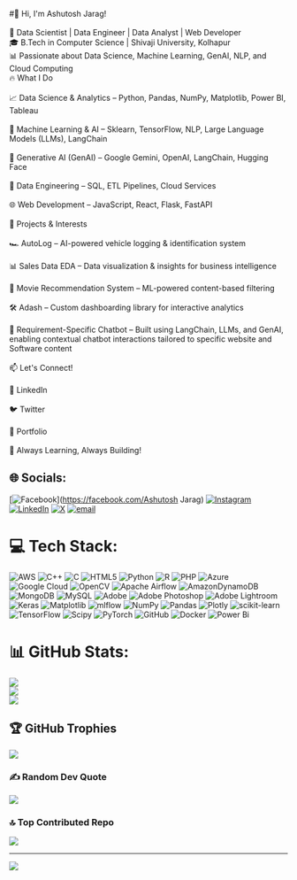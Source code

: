 
#👋 Hi, I'm Ashutosh Jarag!<br><br>🚀 Data Scientist | Data Engineer | Data Analyst | Web Developer<br>🎓 B.Tech in Computer Science | Shivaji University, Kolhapur<br>📊 Passionate about Data Science, Machine Learning, GenAI, NLP, and Cloud Computing<br>🔥 What I Do<br><br>    📈 Data Science & Analytics – Python, Pandas, NumPy, Matplotlib, Power BI, Tableau<br><br>    🤖 Machine Learning & AI – Sklearn, TensorFlow, NLP, Large Language Models (LLMs), LangChain<br><br>    🧠 Generative AI (GenAI) – Google Gemini, OpenAI, LangChain, Hugging Face<br><br>    💾 Data Engineering – SQL, ETL Pipelines, Cloud Services<br><br>    🌐 Web Development – JavaScript, React, Flask, FastAPI<br><br>🚀 Projects & Interests<br><br>    🏎 AutoLog – AI-powered vehicle logging & identification system<br><br>    📊 Sales Data EDA – Data visualization & insights for business intelligence<br><br>    🎥 Movie Recommendation System – ML-powered content-based filtering<br><br>    🛠 Adash – Custom dashboarding library for interactive analytics<br><br>    🤖 Requirement-Specific Chatbot – Built using LangChain, LLMs, and GenAI, enabling contextual chatbot interactions tailored to specific website and Software content<br><br>📫 Let's Connect!<br><br>    🔗 LinkedIn<br><br>    🐦 Twitter<br><br>    💼 Portfolio<br><br>🚀 Always Learning, Always Building!


## 🌐 Socials:
[![Facebook](https://img.shields.io/badge/Facebook-%231877F2.svg?logo=Facebook&logoColor=white)](https://facebook.com/Ashutosh Jarag) [![Instagram](https://img.shields.io/badge/Instagram-%23E4405F.svg?logo=Instagram&logoColor=white)](https://instagram.com/jarag_ashutosh_09) [![LinkedIn](https://img.shields.io/badge/LinkedIn-%230077B5.svg?logo=linkedin&logoColor=white)](https://linkedin.com/in/https://www.linkedin.com/in/ashutosh-jarag-448a58256/) [![X](https://img.shields.io/badge/X-black.svg?logo=X&logoColor=white)](https://x.com/@AshutoshJa49726) [![email](https://img.shields.io/badge/Email-D14836?logo=gmail&logoColor=white)](mailto:jaragashutosh11@gmail.com) 

# 💻 Tech Stack:
![AWS](https://img.shields.io/badge/AWS-%23FF9900.svg?style=for-the-badge&logo=amazon-aws&logoColor=white) ![C++](https://img.shields.io/badge/c++-%2300599C.svg?style=for-the-badge&logo=c%2B%2B&logoColor=white) ![C](https://img.shields.io/badge/c-%2300599C.svg?style=for-the-badge&logo=c&logoColor=white) ![HTML5](https://img.shields.io/badge/html5-%23E34F26.svg?style=for-the-badge&logo=html5&logoColor=white) ![Python](https://img.shields.io/badge/python-3670A0?style=for-the-badge&logo=python&logoColor=ffdd54) ![R](https://img.shields.io/badge/r-%23276DC3.svg?style=for-the-badge&logo=r&logoColor=white) ![PHP](https://img.shields.io/badge/php-%23777BB4.svg?style=for-the-badge&logo=php&logoColor=white) ![Azure](https://img.shields.io/badge/azure-%230072C6.svg?style=for-the-badge&logo=microsoftazure&logoColor=white) ![Google Cloud](https://img.shields.io/badge/GoogleCloud-%234285F4.svg?style=for-the-badge&logo=google-cloud&logoColor=white) ![OpenCV](https://img.shields.io/badge/opencv-%23white.svg?style=for-the-badge&logo=opencv&logoColor=white) ![Apache Airflow](https://img.shields.io/badge/Apache%20Airflow-017CEE?style=for-the-badge&logo=Apache%20Airflow&logoColor=white) ![AmazonDynamoDB](https://img.shields.io/badge/Amazon%20DynamoDB-4053D6?style=for-the-badge&logo=Amazon%20DynamoDB&logoColor=white) ![MongoDB](https://img.shields.io/badge/MongoDB-%234ea94b.svg?style=for-the-badge&logo=mongodb&logoColor=white) ![MySQL](https://img.shields.io/badge/mysql-4479A1.svg?style=for-the-badge&logo=mysql&logoColor=white) ![Adobe](https://img.shields.io/badge/adobe-%23FF0000.svg?style=for-the-badge&logo=adobe&logoColor=white) ![Adobe Photoshop](https://img.shields.io/badge/adobe%20photoshop-%2331A8FF.svg?style=for-the-badge&logo=adobe%20photoshop&logoColor=white) ![Adobe Lightroom](https://img.shields.io/badge/Adobe%20Lightroom-31A8FF.svg?style=for-the-badge&logo=Adobe%20Lightroom&logoColor=white) ![Keras](https://img.shields.io/badge/Keras-%23D00000.svg?style=for-the-badge&logo=Keras&logoColor=white) ![Matplotlib](https://img.shields.io/badge/Matplotlib-%23ffffff.svg?style=for-the-badge&logo=Matplotlib&logoColor=black) ![mlflow](https://img.shields.io/badge/mlflow-%23d9ead3.svg?style=for-the-badge&logo=numpy&logoColor=blue) ![NumPy](https://img.shields.io/badge/numpy-%23013243.svg?style=for-the-badge&logo=numpy&logoColor=white) ![Pandas](https://img.shields.io/badge/pandas-%23150458.svg?style=for-the-badge&logo=pandas&logoColor=white) ![Plotly](https://img.shields.io/badge/Plotly-%233F4F75.svg?style=for-the-badge&logo=plotly&logoColor=white) ![scikit-learn](https://img.shields.io/badge/scikit--learn-%23F7931E.svg?style=for-the-badge&logo=scikit-learn&logoColor=white) ![TensorFlow](https://img.shields.io/badge/TensorFlow-%23FF6F00.svg?style=for-the-badge&logo=TensorFlow&logoColor=white) ![Scipy](https://img.shields.io/badge/SciPy-%230C55A5.svg?style=for-the-badge&logo=scipy&logoColor=%white) ![PyTorch](https://img.shields.io/badge/PyTorch-%23EE4C2C.svg?style=for-the-badge&logo=PyTorch&logoColor=white) ![GitHub](https://img.shields.io/badge/github-%23121011.svg?style=for-the-badge&logo=github&logoColor=white) ![Docker](https://img.shields.io/badge/docker-%230db7ed.svg?style=for-the-badge&logo=docker&logoColor=white) ![Power Bi](https://img.shields.io/badge/power_bi-F2C811?style=for-the-badge&logo=powerbi&logoColor=black)
# 📊 GitHub Stats:
![](https://github-readme-stats.vercel.app/api?username=Ashutosh-Jarag&theme=dark&hide_border=false&include_all_commits=false&count_private=false)<br/>
![](https://nirzak-streak-stats.vercel.app/?user=Ashutosh-Jarag&theme=dark&hide_border=false)<br/>
![](https://github-readme-stats.vercel.app/api/top-langs/?username=Ashutosh-Jarag&theme=dark&hide_border=false&include_all_commits=false&count_private=false&layout=compact)

## 🏆 GitHub Trophies
![](https://github-profile-trophy.vercel.app/?username=Ashutosh-Jarag&theme=radical&no-frame=false&no-bg=true&margin-w=4)

### ✍️ Random Dev Quote
![](https://quotes-github-readme.vercel.app/api?type=horizontal&theme=radical)

### 🔝 Top Contributed Repo
![](https://github-contributor-stats.vercel.app/api?username=Ashutosh-Jarag&limit=5&theme=dark&combine_all_yearly_contributions=true)

---
[![](https://visitcount.itsvg.in/api?id=Ashutosh-Jarag&icon=0&color=0)](https://visitcount.itsvg.in)

<!-- Proudly created with GPRM ( https://gprm.itsvg.in ) -->
